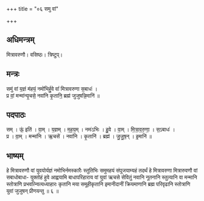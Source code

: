 +++
title = "०६ समु वां"

+++
## अधिमन्त्रम्
मित्रावरुणौ। वसिष्ठः। त्रिष्टुप्।

## मन्त्रः
समु॑ वां य॒ज्ञं म॑हयं॒ नमो॑भिर्हु॒वे वां॑ मित्रावरुणा स॒बाधः॑ ।  
प्र वां॒ मन्मा॑न्यृ॒चसे॒ नवा॑नि कृ॒तानि॒ ब्रह्म॑ जुजुषन्नि॒मानि॑ ॥

## पदपाठः
सम् । ऊं॒ इति॑ । वा॒म् । य॒ज्ञम् । म॒ह॒य॒म् । नमः॑ऽभिः । हु॒वे । वा॒म् । मि॒त्रा॒व॒रु॒णा॒ । स॒ऽबाधः॑ ।  
प्र । वा॒म् । मन्मा॑नि । ऋ॒चसे॑ । नवा॑नि । कृ॒तानि॑ । ब्रह्म॑ । जु॒जु॒ष॒न् । इ॒मानि॑ ॥

## भाष्यम्
हे मित्रावरुणौ वां युवयोर्यज्ञं नमोभिर्नमस्कारैः स्तुतिभिः समुमहयं संपूजयाम्यहं तदर्थं हे मित्रावरुणा मित्रारुवणौ वां सबाधोबाधा- युक्तोहं हुवे आह्वयामि बाधापरिहाराय वां युवां ऋचसे सेवितुं नवानि नूतनानि स्तुत्यानि वा मन्मानि स्तोत्राणि प्रभवत्न्वित्यध्याहारः कृतानि मया समूहीकृतानि इमानीदानीं क्रियमाणानि ब्रह्म परिवृढानि स्तोत्राणि युवां जुजुषन् प्रीणयन्तु ॥ ६ ॥